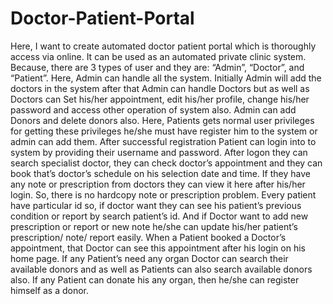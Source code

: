 # Doctor-Patient-Portal
Here, I want to create automated doctor patient portal which is thoroughly access via online. It can be used as an automated private clinic system. Because, there are 3 types of user and they are: “Admin”, “Doctor”, and “Patient”. Here, Admin can handle all the system. Initially Admin will add the doctors in the system after that Admin can handle Doctors but as well as Doctors can Set his/her appointment, edit his/her profile, change his/her password and access other operation of system also. Admin can add Donors and delete donors also. Here, Patients gets normal user privileges for getting these privileges he/she must have register him to the system or admin can add them. After successful registration Patient can login into to system by providing their username and password. After logon they can search specialist doctor, they can check doctor’s appointment and they can book that’s doctor’s schedule on his selection date and time. If they have any note or prescription from doctors they can view it here after his/her login. So, there is no hardcopy note or prescription problem. Every patient have particular id so, if doctor want they can see his patient’s previous condition or report by search patient’s id. And if Doctor want to add new prescription or report or new note he/she can update his/her patient’s prescription/ note/ report easily. 
When a Patient booked a Doctor’s appointment, that Doctor can see this appointment after his login on his home page. If any Patient’s need any organ Doctor can search their available donors and as well as Patients can also search available donors also. If any Patient can donate his any organ, then he/she can register himself as a donor. 

